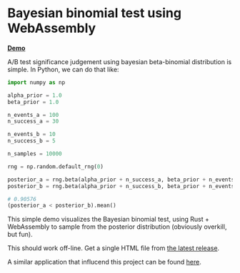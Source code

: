 # Bayesian binomial test using WebAssembly

[**Demo**](https://tohtsky.github.io/bayesian-binomial-test/)


A/B test significance judgement using bayesian beta-binomial distribution is simple. In Python, we can do that like:
```python
import numpy as np

alpha_prior = 1.0
beta_prior = 1.0

n_events_a = 100
n_success_a = 30

n_events_b = 10
n_success_b = 5

n_samples = 10000

rng = np.random.default_rng(0)

posterior_a = rng.beta(alpha_prior + n_success_a, beta_prior + n_events_a - n_success_a, size=n_samples)
posterior_b = rng.beta(alpha_prior + n_success_b, beta_prior + n_events_b - n_success_b, size=n_samples)

# 0.90576
(posterior_a < posterior_b).mean()
```

This simple demo visualizes the Bayesian binomial test, using Rust + WebAssembly to sample from the posterior distribution (obviously overkill, but fun).

This should work off-line. Get a single HTML file from [the latest release](https://github.com/tohtsky/bayesian-binomial-test/releases/latest).

A similar application that influcend this project can be found [here](https://making.lyst.com/bayesian-calculator/).
